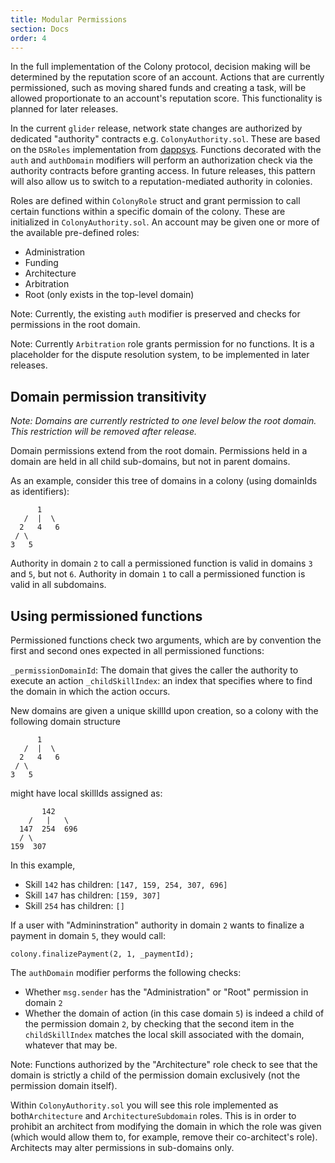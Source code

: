 ```yaml
---
title: Modular Permissions
section: Docs
order: 4
---
```


In the full implementation of the Colony protocol, decision making will be determined by the reputation score of an account. Actions that are currently permissioned, such as moving shared funds and creating a task, will be allowed proportionate to an account's reputation score. This functionality is planned for later releases.

In the current `glider` release, network state changes are authorized by dedicated "authority" contracts e.g. `ColonyAuthority.sol`. These are based on the `DSRoles` implementation from [dappsys](https://github.com/dapphub/dappsys-monolithic). Functions decorated with the `auth` and `authDomain` modifiers will perform an authorization check via the authority contracts before granting access. In future releases, this pattern will also allow us to switch to a reputation-mediated authority in colonies.

Roles are defined within `ColonyRole` struct and grant permission to call certain functions within a specific domain of the colony. These are initialized in `ColonyAuthority.sol`. An account may be given one or more of the available pre-defined roles:

* Administration
* Funding
* Architecture
* Arbitration
* Root (only exists in the top-level domain)

Note: Currently, the existing `auth` modifier is preserved and checks for permissions in the root domain.

Note: Currently `Arbitration` role grants permission for no functions. It is a placeholder for the dispute resolution system, to be implemented in later releases.

## Domain permission transitivity
*Note: Domains are currently restricted to one level below the root domain. This restriction will be removed after release.*

Domain permissions extend from the root domain. Permissions held in a domain are held in all child sub-domains, but not in parent domains.

As an example, consider this tree of domains in a colony (using domainIds as identifiers):

```
      1
   /  |  \
  2   4   6
 / \  
3   5
```

Authority in domain `2` to call a permissioned function is valid in domains `3` and `5`, but not `6`. Authority in domain `1` to call a permissioned function is valid in all subdomains.

## Using permissioned functions
Permissioned functions check two arguments, which are by convention the first and second ones expected in all permissioned functions:

`_permissionDomainId`: The domain that gives the caller the authority to execute an action
`_childSkillIndex`: an index that specifies where to find the domain in which the action occurs.

New domains are given a unique skillId upon creation, so a colony with the following domain structure
```
      1
   /  |  \
  2   4   6
 / \  
3   5
```
might have local skillIds assigned as:
```
       142
    /   |   \
  147  254  696
  / \  
159  307
```

In this example,
* Skill `142` has children: `[147, 159, 254, 307, 696]`
* Skill `147` has children: `[159, 307]`
* Skill `254` has children: `[]`

If a user with "Admininstration" authority in domain `2` wants to finalize a payment in domain `5`, they would call:

```
colony.finalizePayment(2, 1, _paymentId);
```

The `authDomain` modifier performs the following checks:

* Whether `msg.sender` has the "Administration" or "Root" permission in domain `2`
* Whether the domain of action (in this case domain `5`) is indeed a child of the permission domain `2`, by checking that the second item in the `childSkillIndex` matches the local skill associated with the domain, whatever that may be.   

Note: Functions authorized by the "Architecture" role check to see that the domain is strictly a child of the permission domain exclusively (not the permission domain itself).

Within `ColonyAuthority.sol` you will see this role implemented as both`Architecture` and `ArchitectureSubdomain` roles. This is in order to prohibit an architect from modifying the domain in which the role was given (which would allow them to, for example, remove their co-architect's role). Architects may alter permissions in sub-domains only.
